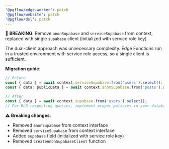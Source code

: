 ```yaml
---
'@pgflow/edge-worker': patch
'@pgflow/website': patch
'@pgflow/dsl': patch
---
```


🚨 **BREAKING**: Remove `anonSupabase` and `serviceSupabase` from context, replaced with single `supabase` client (initialized with service role key)

The dual-client approach was unnecessary complexity. Edge Functions run in a trusted environment with service role access, so a single client is sufficient.

**Migration guide**:

```typescript
// Before
const { data } = await context.serviceSupabase.from('users').select();
const { data: publicData } = await context.anonSupabase.from('posts').select();

// After
const { data } = await context.supabase.from('users').select();
// For RLS-respecting queries, implement proper policies in your database
```

⚠️ **Breaking changes**:

- Removed `anonSupabase` from context interface
- Removed `serviceSupabase` from context interface
- Added `supabase` field (initialized with service role key)
- Removed `createAnonSupabaseClient` function
